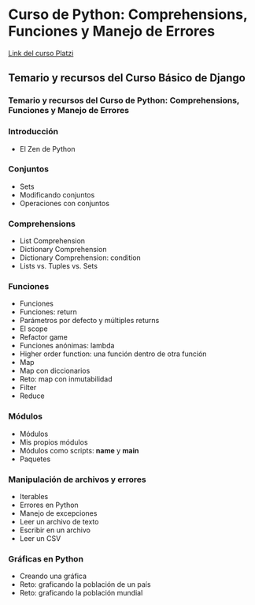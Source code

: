 # Curso de Python: Comprehensions, Funciones y Manejo de Errores

[Link del curso Platzi](https://platzi.com/cursos/python-funciones/)

## Temario y recursos del Curso Básico de Django

### Temario y recursos del Curso de Python: Comprehensions, Funciones y Manejo de Errores

### Introducción
* El Zen de Python

### Conjuntos
* Sets
* Modificando conjuntos
* Operaciones con conjuntos

### Comprehensions
* List Comprehension
* Dictionary Comprehension
* Dictionary Comprehension: condition
* Lists vs. Tuples vs. Sets

### Funciones
* Funciones
* Funciones: return
* Parámetros por defecto y múltiples returns
* El scope
* Refactor game
* Funciones anónimas: lambda
* Higher order function: una función dentro de otra función
* Map
* Map con diccionarios
* Reto: map con inmutabilidad
* Filter
* Reduce

### Módulos
* Módulos
* Mis propios módulos
* Módulos como scripts: __name__ y __main__
* Paquetes

### Manipulación de archivos y errores
* Iterables
* Errores en Python
* Manejo de excepciones
* Leer un archivo de texto
* Escribir en un archivo
* Leer un CSV

### Gráficas en Python
* Creando una gráfica
* Reto: graficando la población de un país
* Reto: graficando la población mundial